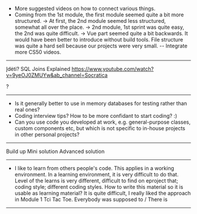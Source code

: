 - More suggested videos on how to connect various things.
- Coming from the 1st module, the first module seemed quite a bit more structured.
  -> At first, the 2nd module seemed less structured, somewhat all over the place.
  -> 2nd module, 1st sprint was quite easy, the 2nd was quite difficult.
  -> Vue part seemed quite a bit backwards. It would have been better to introduce without build tools. File structure was quite a hard sell because our projects were very small.
-- Integrate more CS50 videos.

---

Įdėti?
SQL Joins Explained
https://www.youtube.com/watch?v=9yeOJ0ZMUYw&ab_channel=Socratica

?

---

- Is it generally better to use in memory databases for testing rather than real ones?
- Coding interview tips? How to be more confidant to start coding? :)
- Can you use code you developed at work, e.g. general-purpose classes, custom components etc, but which is not specific to in-house projects in other personal projects?

---


Build up
Mini solution
Advanced solution

---

- I like to learn from others people's code.
This applies in a working environment. In a learning environment, it is very difficult to do that. Level of the learns is very different, difficult to find on eproject that; coding style; different coding styles. How to write this material so it is usable as learning material? It is quite difficult, I really liked the approach in Module 1 Tci Tac Toe. Everybody was supposed to / There is

---
